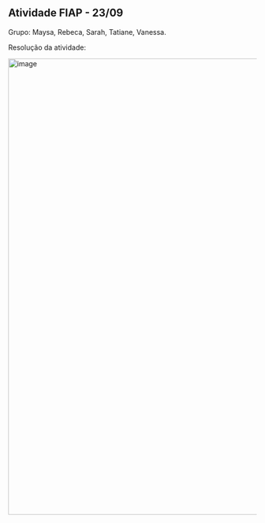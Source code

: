 ## Atividade FIAP - 23/09 

Grupo: 
Maysa, 
Rebeca, 
Sarah, 
Tatiane,
Vanessa.

Resolução da atividade:

<img width="924" alt="image" src="https://user-images.githubusercontent.com/103859889/192035753-2b773785-ec72-46c6-90dc-3f1dd53a6737.png">
